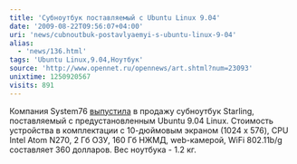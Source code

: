 ```yaml
---
title: 'Cубноутбук поставляемый с Ubuntu Linux 9.04'
date: '2009-08-22T09:56:07+04:00'
uri: 'news/cubnoutbuk-postavlyaemyi-s-ubuntu-linux-9-04'
alias: 
  - 'news/136.html'
tags: 'Ubuntu Linux,9.04,Ноутбук'
source: 'http://www.opennet.ru/opennews/art.shtml?num=23093'
unixtime: 1250920567
visits: 891
---
```

Компания System76 [выпустила](http://www.linuxfordevices.com/c/a/News/System76-Starling/?kc=rss) в продажу субноутбук Starling, поставляемый с предустановленным Ubuntu 9.04 Linux. Стоимость устройства в комплектации с 10-дюймовым экраном (1024 x 576), CPU Intel Atom N270, 2 Гб ОЗУ, 160 Гб НЖМД, web-камерой, WiFi 802.11b/g составляет 360 долларов. Вес ноутбука - 1.2 кг.
